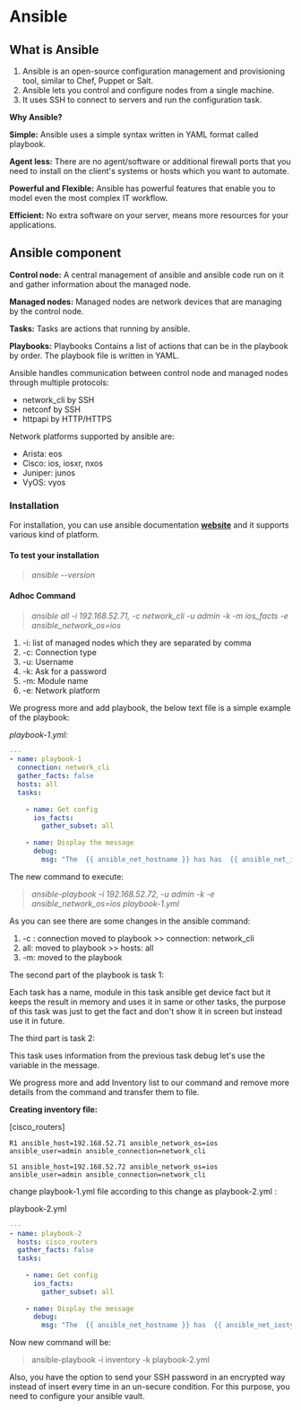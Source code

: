 # Ansible

## What is Ansible

1. Ansible is an open-source configuration management and provisioning tool, similar to Chef, Puppet or Salt.
2. Ansible lets you control and configure nodes from a single machine.
3. It uses SSH to connect to servers and run the configuration task.

**Why Ansible?**

**Simple:** Ansible uses a simple syntax written in YAML format called playbook.

**Agent less:** There are no agent/software or additional firewall ports that you need to install on the client's systems or hosts which you want to automate.

**Powerful and Flexible:** Ansible has powerful features that enable you to model even the most complex IT workflow.

**Efficient:** No extra software on your server, means more resources for your applications.

## Ansible component

**Control node:** A central management of ansible and ansible code run on it and gather information about the managed node.

**Managed nodes:** Managed nodes are network devices that are managing by the control node.

**Tasks:** Tasks are actions that running by ansible.

**Playbooks:** Playbooks Contains a list of actions that can be in the playbook by order. The playbook file is written in YAML.

Ansible handles communication between control node and managed nodes through multiple protocols:

* network_cli by SSH
* netconf by SSH
* httpapi by HTTP/HTTPS

Network platforms supported by ansible are:

* Arista: eos
* Cisco: ios, iosxr, nxos
* Juniper: junos
* VyOS: vyos

### Installation

For installation, you can use ansible documentation [**website**](https://docs.ansible.com/ansible/2.9/installation_guide/index.html) and it supports various kind of platform.

#### To test your installation

> *ansible --version*

#### Adhoc Command

> *ansible all -i 192.168.52.71, -c network_cli -u admin -k -m ios_facts -e ansible_network_os=ios*

1. -i: list of managed nodes which they are separated by comma
2. -c: Connection type
3. -u: Username
4. -k: Ask for a password
5. -m: Module name
6. -e: Network platform

We progress more and add playbook, the below text file is a simple example of the playbook:

*playbook-1.yml:*

```YAML
---
- name: playbook-1
  connection: network_cli
  gather_facts: false
  hosts: all
  tasks:
 
    - name: Get config 
      ios_facts:
        gather_subset: all
 
    - name: Display the message
      debug:
        msg: "The  {{ ansible_net_hostname }} has has  {{ ansible_net_iostype }}  platform" 
```        

The new command to execute:

> *ansible-playbook -i 192.168.52.72, -u admin -k -e ansible_network_os=ios playbook-1.yml*

As you can see there are some changes in the ansible command:

1.  -c : connection moved to playbook >> connection: network_cli
2.  all: moved to playbook >> hosts: all
3.  -m: moved to the playbook

The second part of the playbook is task 1:

Each task has a name, module in this task ansible get device fact but it keeps the result in memory and uses it in same or other tasks, the purpose of this task was just to get the fact and don't show it in screen but instead use it in future.

The third part is task 2:

This task uses information from the previous task debug let's use the variable in the message.

We progress more and add Inventory list to our command and remove more details from the command and transfer them to file.

**Creating inventory file:**

[cisco_routers]

`R1 ansible_host=192.168.52.71 ansible_network_os=ios ansible_user=admin ansible_connection=network_cli`

`S1 ansible_host=192.168.52.72 ansible_network_os=ios ansible_user=admin ansible_connection=network_cli`

change playbook-1.yml file according to this change as playbook-2.yml :

playbook-2.yml

```YAML
---
- name: playbook-2
  hosts: cisco_routers
  gather_facts: false
  tasks:
 
    - name: Get config 
      ios_facts:
        gather_subset: all
 
    - name: Display the message
      debug:
        msg: "The  {{ ansible_net_hostname }} has  {{ ansible_net_iostype }}  platform"
```

Now new command will be:

> ansible-playbook -i inventory  -k playbook-2.yml

Also, you have the option to send your SSH password in an encrypted way instead of insert every time in an un-secure condition. 
For this purpose, you need to configure your ansible vault.
